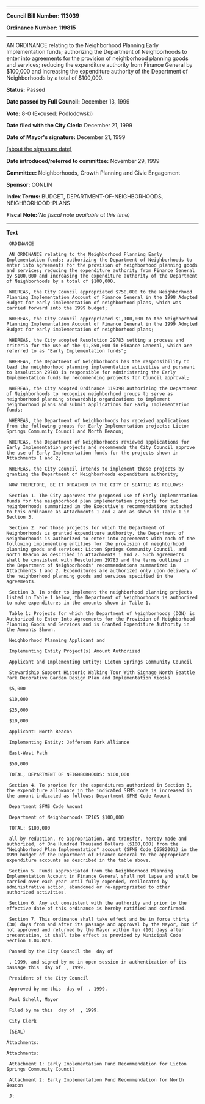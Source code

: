 

********

**Council Bill Number: 113039**
   
**Ordinance Number: 119815**
********

 AN ORDINANCE relating to the Neighborhood Planning Early Implementation funds; authorizing the Department of Neighborhoods to enter into agreements for the provision of neighborhood planning goods and services; reducing the expenditure authority from Finance General by $100,000 and increasing the expenditure authority of the Department of Neighborhoods by a total of $100,000.

**Status:** Passed
   
**Date passed by Full Council:** December 13, 1999
   
**Vote:** 8-0 (Excused: Podlodowski)
   
**Date filed with the City Clerk:** December 21, 1999
   
**Date of Mayor's signature:** December 21, 1999
   
[(about the signature date)](/~public/approvaldate.htm)
   
   
   
**Date introduced/referred to committee:** November 29, 1999
   
**Committee:** Neighborhoods, Growth Planning and Civic Engagement
   
**Sponsor:** CONLIN
   
   
**Index Terms:** BUDGET, DEPARTMENT-OF-NEIGHBORHOODS, NEIGHBORHOOD-PLANS

**Fiscal Note:**_(No fiscal note available at this time)_

********

**Text**
   
```
 ORDINANCE

 AN ORDINANCE relating to the Neighborhood Planning Early Implementation funds; authorizing the Department of Neighborhoods to enter into agreements for the provision of neighborhood planning goods and services; reducing the expenditure authority from Finance General by $100,000 and increasing the expenditure authority of the Department of Neighborhoods by a total of $100,000.

 WHEREAS, the City Council appropriated $750,000 to the Neighborhood Planning Implementation Account of Finance General in the 1998 Adopted Budget for early implementation of neighborhood plans, which was carried forward into the 1999 budget;

 WHEREAS, the City Council appropriated $1,100,000 to the Neighborhood Planning Implementation Account of Finance General in the 1999 Adopted Budget for early implementation of neighborhood plans;

 WHEREAS, the City adopted Resolution 29783 setting a process and criteria for the use of the $1,850,000 in Finance General, which are referred to as "Early Implementation funds";

 WHEREAS, the Department of Neighborhoods has the responsibility to lead the neighborhood planning implementation activities and pursuant to Resolution 29783 is responsible for administering the Early Implementation funds by recommending projects for Council approval;

 WHEREAS, the City adopted Ordinance 119398 authorizing the Department of Neighborhoods to recognize neighborhood groups to serve as neighborhood planning stewardship organizations to implement neighborhood plans and submit applications for Early Implementation funds;

 WHEREAS, the Department of Neighborhoods has received applications from the following groups for Early Implementation projects: Licton Springs Community Council and North Beacon;

 WHEREAS, the Department of Neighborhoods reviewed applications for Early Implementation projects and recommends the City Council approve the use of Early Implementation funds for the projects shown in Attachments 1 and 2;

 WHEREAS, the City Council intends to implement those projects by granting the Department of Neighborhoods expenditure authority;

 NOW THEREFORE, BE IT ORDAINED BY THE CITY OF SEATTLE AS FOLLOWS:

 Section 1. The City approves the proposed use of Early Implementation funds for the neighborhood plan implementation projects for two neighborhoods summarized in the Executive's recommendations attached to this ordinance as Attachments 1 and 2 and as shown in Table 1 in Section 3.

 Section 2. For those projects for which the Department of Neighborhoods is granted expenditure authority, the Department of Neighborhoods is authorized to enter into agreements with each of the following implementing entities for the provision of neighborhood planning goods and services: Licton Springs Community Council, and North Beacon as described in Attachments 1 and 2. Such agreements shall be consistent with Resolution 29783 and the terms outlined in the Department of Neighborhoods' recommendations summarized in Attachments 1 and 2. Expenditures are authorized only upon delivery of the neighborhood planning goods and services specified in the agreements.

 Section 3. In order to implement the neighborhood planning projects listed in Table 1 below, the Department of Neighborhoods is authorized to make expenditures in the amounts shown in Table 1.

 Table 1: Projects for which the Department of Neighborhoods (DON) is Authorized to Enter Into Agreements for the Provision of Neighborhood Planning Goods and Services and is Granted Expenditure Authority in the Amounts Shown.

 Neighborhood Planning Applicant and

 Implementing Entity Project(s) Amount Authorized

 Applicant and Implementing Entity: Licton Springs Community Council

 Stewardship Support Historic Walking Tour With Signage North Seattle Park Decorative Garden Design Plan and Implementation Kiosks

 $5,000

 $10,000

 $25,000

 $10,000

 Applicant: North Beacon

 Implementing Entity: Jefferson Park Alliance

 East-West Path

 $50,000

 TOTAL, DEPARTMENT OF NEIGHBORHOODS: $100,000

 Section 4. To provide for the expenditures authorized in Section 3, the expenditure allowance in the indicated SFMS code is increased in the amount indicated as follows: Department SFMS Code Amount

 Department SFMS Code Amount

 Department of Neighborhoods IP165 $100,000

 TOTAL: $100,000

 all by reduction, re-appropriation, and transfer, hereby made and authorized, of One Hundred Thousand Dollars ($100,000) from the "Neighborhood Plan Implementation" account (SFMS Code Q5582001) in the 1999 budget of the Department of Finance General to the appropriate expenditure accounts as described in the table above.

 Section 5. Funds appropriated from the Neighborhood Planning Implementation Account in Finance General shall not lapse and shall be carried over each year until fully expended, reallocated by administrative action, abandoned or re-appropriated to other authorized activities.

 Section 6. Any act consistent with the authority and prior to the effective date of this ordinance is hereby ratified and confirmed.

 Section 7. This ordinance shall take effect and be in force thirty (30) days from and after its passage and approval by the Mayor, but if not approved and returned by the Mayor within ten (10) days after presentation, it shall take effect as provided by Municipal Code Section 1.04.020.

 Passed by the City Council the  day of

 , 1999, and signed by me in open session in authentication of its passage this  day of  , 1999.

 President of the City Council

 Approved by me this  day of  , 1999.

 Paul Schell, Mayor

 Filed by me this  day of  , 1999.

 City Clerk

 (SEAL)

Attachments:

Attachments:

 Attachment 1: Early Implementation Fund Recommendation for Licton Springs Community Council

 Attachment 2: Early Implementation Fund Recommendation for North Beacon

 J:

```

